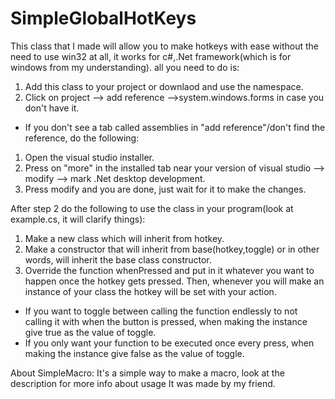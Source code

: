 # SimpleGlobalHotKeys
This class that I made will allow you to make hotkeys with ease without the need to use win32 at all, it works for c#,.Net framework(which is for windows from my understanding).
all you need to do is:
1) Add this class to your project or downlaod and use the namespace.
2) Click on project --> add reference -->system.windows.forms in case you don't have it.

* If you don't see a tab called assemblies in "add reference"/don't find the reference, do the following:
1) Open the visual studio installer.
2) Press on "more" in the installed tab near your version of visual studio --> modify --> mark .Net desktop development.
3) Press modify and you are done, just wait for it to make the changes.

After step 2 do the following to use the class in your program(look at example.cs, it will clarify things):
1) Make a new class which will inherit from hotkey.
2) Make a constructor that will inherit from base(hotkey,toggle) or in other words, will inherit the base class constructor.
3) Override the function whenPressed and put in it whatever you want to happen once the hotkey gets pressed.
Then, whenever you will make an instance of your class the hotkey will be set with your action.
* If you want to toggle between calling the function endlessly to not calling it with when the button is pressed, when making the instance give true as the value of toggle.
* If you only want your function to be executed once every press, when making the instance give false as the value of toggle.

About SimpleMacro:
It's a simple way to make a macro, look at the description for more info about usage
It was made by my friend.
